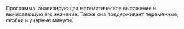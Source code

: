 Программа, анализирующая математическое выражение и вычисляющую его значение. Также она поддерживает переменные, скобки и унарные минусы.
